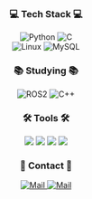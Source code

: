 <h3 align="center"> 💻 Tech Stack 💻</h3>
<div align="center">
  <img alt="Python" src="https://img.shields.io/badge/python-3670A0?style=for-the-badge&logo=python&logoColor=ffdd54" />
  <img alt="C" src="https://img.shields.io/badge/C-03599C?style=for-the-badge&logo=c&logoColor=white" />
</div>

<div align="center">
  <img alt="Linux" src="https://img.shields.io/badge/linux-F7BE81?style=for-the-badge&logo=linux&logoColor=white" />
  <img alt="MySQL" src="https://img.shields.io/badge/mysql-00758f?style=for-the-badge&logo=mysql&logoColor=white" />
</div>

<h3 align="center"> 📚 Studying 📚</h3>
<div align="center">
  <img alt="ROS2" src="https://img.shields.io/badge/ros2-304060?style=for-the-badge&logo=ros&logoColor=white" />
  <img alt="C++" src="https://img.shields.io/badge/C++-D26383?style=for-the-badge&logo=cplusplus&logoColor=white" />
</div>

<h3 align="center"> 🛠 Tools 🛠</h3>
<div align="center">
  <img src="https://img.shields.io/badge/git-F05033.svg?style=for-the-badge&logo=git&logoColor=white" />
  <img src="https://img.shields.io/badge/github-181717.svg?style=for-the-badge&logo=github&logoColor=white" />
  <img src="https://img.shields.io/badge/jira-0052CC?style=for-the-badge&logo=Jira&logoColor=white"/> 
  <img src="https://img.shields.io/badge/confluence-%23172BF4.svg?style=for-the-badge&logo=confluence&logoColor=white"/> 
</div>

<h3 align="center"> 🔔 Contact 🔔</h3>
<div align="center">
  <a href="mailto:shj2012@naver.com">
    <img alt="Mail" src="https://img.shields.io/badge/jykang56@naver.com-darkgreen?style=for-the-badge&logo=naver&logoColor=white"/>
  </a>
  <a href="mailto:as379907as@gmail.com">
    <img alt="Mail" src="https://img.shields.io/badge/jykang560@gmail.com-D14836?style=for-the-badge&logo=gmail&logoColor=white"/>
  </a>
</div>
